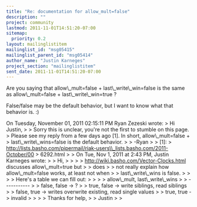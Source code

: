 ```yaml
---
title: "Re: documentation for allow_mult=false"
description: ""
project: community
lastmod: 2011-11-01T14:51:20-07:00
sitemap:
  priority: 0.2
layout: mailinglistitem
mailinglist_id: "msg05415"
mailinglist_parent_id: "msg05414"
author_name: "Justin Karneges"
project_section: "mailinglistitem"
sent_date: 2011-11-01T14:51:20-07:00
---
```



Are you saying that allow\\_mult=false + last\\_write\\_win=false is the same as 
allow\\_mult=false + last\\_write\\_win=true ?

False/false may be the default behavior, but I want to know what that behavior 
is. :)

On Tuesday, November 01, 2011 02:15:11 PM Ryan Zezeski wrote:
&gt; Hi Justin,
&gt; 
&gt; Sorry this is unclear, you're not the first to stumble on this page.
&gt; Please see my reply from a few days ago [1]. In short, allow\\_mult=false +
&gt; last\\_write\\_wins=false is the default behavior.
&gt; 
&gt; -Ryan
&gt; 
&gt; [1]:
&gt; http://lists.basho.com/pipermail/riak-users\\_lists.basho.com/2011-October/00
&gt; 6292.html
&gt; 
&gt; On Tue, Nov 1, 2011 at 2:43 PM, Justin Karneges  wrote:
&gt; &gt; Hi,
&gt; &gt; 
&gt; &gt; http://wiki.basho.com/Vector-Clocks.html discusses allow\\_mult=true but
&gt; &gt; does
&gt; &gt; not really explain how allow\\_mult=false works, at least not when
&gt; &gt; last\\_write\\_wins is false.
&gt; &gt; 
&gt; &gt; Here's a table we can fill out:
&gt; &gt; 
&gt; &gt; allow\\_mult, last\\_write\\_wins
&gt; &gt; -----------
&gt; &gt; false, false -&gt; ?
&gt; &gt; true, false -&gt; write siblings, read siblings
&gt; &gt; false, true -&gt; writes overwrite existing, read single values
&gt; &gt; true, true -&gt; invalid
&gt; &gt; 
&gt; &gt; Thanks for help,
&gt; &gt; Justin
&gt; &gt; 

